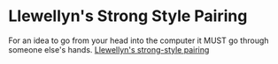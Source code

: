 # Llewellyn's Strong Style Pairing

For an idea to go from your head into the computer it MUST go through someone else's hands.
[Llewellyn's strong-style pairing](http://llewellynfalco.blogspot.com/2014/06/llewellyns-strong-style-pairing.html)


